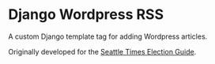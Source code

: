 # Django Wordpress RSS

A custom Django template tag for adding Wordpress articles.

Originally developed for the [Seattle Times Election Guide](http://elections.seattletimes.com/).

